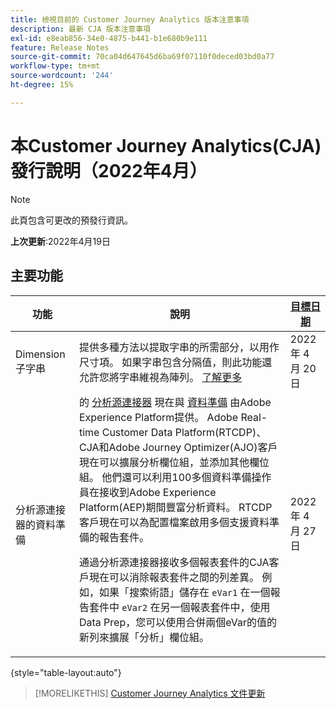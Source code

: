 ```yaml
---
title: 檢視目前的 Customer Journey Analytics 版本注意事項
description: 最新 CJA 版本注意事項
exl-id: e8eab856-34e0-4875-b441-b1e680b9e111
feature: Release Notes
source-git-commit: 70ca04d647645d6ba69f07110f0deced03bd0a77
workflow-type: tm+mt
source-wordcount: '244'
ht-degree: 15%

---
```


# 本Customer Journey Analytics(CJA)發行說明（2022年4月）

>[!NOTE]
>
>此頁包含可更改的預發行資訊。

**上次更新**:2022年4月19日

## 主要功能

| 功能 | 說明 | [目標日期](/help/release-notes/releases.md) |
| ----------- | ---------- | ----- |
| Dimension子字串 | 提供多種方法以提取字串的所需部分，以用作尺寸項。 如果字串包含分隔值，則此功能還允許您將字串維視為陣列。 [了解更多](../data-views/component-settings/substring.md) | 2022 年 4 月 20 日 |
| 分析源連接器的資料準備 | 的 [分析源連接器](https://experienceleague.adobe.com/docs/experience-platform/sources/ui-tutorials/create/adobe-applications/analytics.html?lang=zh-Hant) 現在與 [資料準備](https://experienceleague.adobe.com/docs/experience-platform/data-prep/home.html) 由Adobe Experience Platform提供。 Adobe Real-time Customer Data Platform(RTCDP)、 CJA和Adobe Journey Optimizer(AJO)客戶現在可以擴展分析欄位組，並添加其他欄位組。 他們還可以利用100多個資料準備操作員在接收到Adobe Experience Platform(AEP)期間豐富分析資料。 RTCDP客戶現在可以為配置檔案啟用多個支援資料準備的報告套件。<p>通過分析源連接器接收多個報表套件的CJA客戶現在可以消除報表套件之間的列差異。 例如，如果「搜索術語」儲存在 `eVar1` 在一個報告套件中 `eVar2` 在另一個報表套件中，使用Data Prep，您可以使用合併兩個eVar的值的新列來擴展「分析」欄位組。 | 2022 年 4 月 27 日 |

{style=&quot;table-layout:auto&quot;}

>[!MORELIKETHIS]
>[Customer Journey Analytics 文件更新](/help/release-notes/doc-changes.md)
